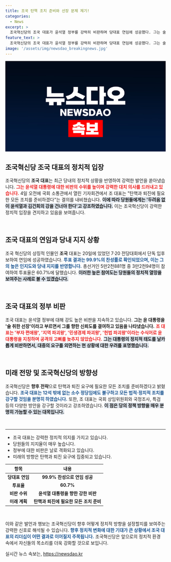 ```yaml
---
title: 조국 탄핵 조치 준비와 선장 문제 제기!
categories:
  - News
excerpt: >
  조국혁신당의 조국 대표가 윤석열 정부를 강력히 비판하며 당대표 연임에 성공했다. 그는 술 취한 선장이라며 탄핵을 언급, 강력한 투쟁을 예고했다. 조 의원은 소수정당이지만 모든 수단을 동원할 것이라고 밝혔다.
feature_text: >
  조국혁신당의 조국 대표가 윤석열 정부를 강력히 비판하며 당대표 연임에 성공했다. 그는 술 취한 선장이라며 탄핵을 언급, 강력한 투쟁을 예고했다. 조 의원은 소수정당이지만 모든 수단을 동원할 것이라고 밝혔다.
image: '/assets/img/newsdao_breakingnews.jpg'
---
```


<p><img src="/assets/img/newsdao_breakingnews.jpg" alt="koreaapp 속보" /></p>

<h2 data-ke-size="size26">조국혁신당 조국 대표의 정치적 입장</h2>

<p data-ke-size="size16">조국혁신당의 <b>조국 대표</b>는 최근 당내의 정치적 상황을 반영하여 강력한 발언을 쏟아냈습니다. <b><span style="color: #ee2323;">그는 윤석열 대통령에 대한 비판의 수위를 높이며 강력한 대치 의사를 드러내고 있습니다.</span></b> 4일 오전에 국회 소통관에서 열린 기자회견에서 조 대표는 "탄핵과 퇴진에 필요한 모든 조치를 준비하겠다"는 결의를 내비쳤습니다. <b><span style="background-color: #21538527;">이에 따라 당원들에게는 '두려움 없이 윤석열과 김건희의 강을 건너야 한다'고 강조하였습니다.</span></b> 이는 조국혁신당이 강력한 정치적 입장을 견지하고 있음을 보여줍니다.</p>

<p data-ke-size="size16">&nbsp;</p>

<h2 data-ke-size="size26">조국 대표의 연임과 당내 지지 상황</h2>

<p data-ke-size="size16">조국 혁신당의 상징적 인물인 <b>조국</b> 대표는 20일에 있었던 7·20 전당대회에서 단독 입후보하여 연임에 성공하였습니다. <b><span style="color: #1a5490;">투표 결과는 99.9%의 찬성률로 확인되었으며, 이는 그의 높은 인지도와 당내 지지를 반영합니다.</span></b> 총선거인 5만2천881명 중 3만2천94명이 참여하여 투표율은 60.7%에 달했습니다. <b><span style="background-color: #21538527;">이러한 높은 참여도는 당원들의 정치적 열망을 보여주는 사례로 볼 수 있겠습니다.</span></b></p>

<p data-ke-size="size16">&nbsp;</p>

<h2 data-ke-size="size26">조국 대표의 정부 비판</h2>

<p data-ke-size="size16">조국 대표는 윤석열 정부에 대해 강도 높은 비판을 지속하고 있습니다. <b>그는 윤 대통령을 '술 취한 선장'이라고 부르면서 그를 향한 신뢰도를 결여하고 있음을 나타냈습니다.</b> <b><span style="color: #ee2323;">조 대표는 '부자 편애왕', '지역 파괴왕', '민생경제 파괴왕', '헌법 파괴왕'이라는 수식어로 윤 대통령을 지칭하며 공격의 고삐를 늦추지 않았습니다.</span></b> <b><span style="background-color: #21538527;">그는 대통령의 정치적 태도를 날카롭게 비판하면서, 대중의 요구를 외면하는 현 상황에 대한 우려를 표명했습니다.</span></b></p>

<p data-ke-size="size16">&nbsp;</p>

<h2 data-ke-size="size26">미래 전망 및 조국혁신당의 방향성</h2>

<p data-ke-size="size16">조국혁신당은 <b>향후 전략</b>으로 탄핵과 퇴진 요구에 필요한 모든 조치를 준비하겠다고 밝혔습니다. <b><span style="color: #1a5490;">조국 대표는 12석 밖에 없는 소수 정당임에도 불구하고 모든 법적·정치적 조치를 강구할 것임을 분명히 하였습니다.</span></b> 또한, 조 대표는 국회 상임위원회와 국정조사, 특검 등의 다양한 방안을 강구할 것이라고 강조하였습니다. <b><span style="background-color: #21538527;">이 점은 당의 정책 방향을 매우 분명히 가늠할 수 있는 대목입니다.</span></b></p>

<p data-ke-size="size16">&nbsp;</p>

<hr>

<ul>
    <li>조국 대표는 강력한 정치적 의지를 가지고 있습니다.</li>
    <li>당원들의 지지율이 매우 높습니다.</li>
    <li>정부에 대한 비판은 날로 격화되고 있습니다.</li>
    <li>미래의 방향은 탄핵과 퇴진 요구에 집중되고 있습니다.</li>
</ul>

<table>
    <thead>
        <tr>
            <th style="text-align: center; height: 17px;"><b>항목</b></th>
            <th style="text-align: center; height: 17px;"><b>내용</b></th>
        </tr>
    </thead>
    <tbody>
        <tr>
            <td style="text-align: center; height: 17px;"><b>당대표 연임</b></td>
            <td style="text-align: center; height: 17px;"><b>99.9% 찬성으로 연임 성공</b></td>
        </tr>
        <tr>
            <td style="text-align: center; height: 17px;"><b>투표율</b></td>
            <td style="text-align: center; height: 17px;"><b>60.7%</b></td>
        </tr>
        <tr>
            <td style="text-align: center; height: 17px;"><b>비판 수위</b></td>
            <td style="text-align: center; height: 17px;"><b>윤석열 대통령을 향한 강한 비판</b></td>
        </tr>
        <tr>
            <td style="text-align: center; height: 17px;"><b>미래 계획</b></td>
            <td style="text-align: center; height: 17px;"><b>탄핵과 퇴진에 필요한 모든 조치 준비</b></td>
        </tr>
    </tbody>
</table>

<p data-ke-size="size16">&nbsp;</p>

<p data-ke-size="size16">이와 같은 발언과 행보는 조국혁신당이 향후 어떻게 정치적 방향을 설정할지를 보여주는 강력한 신호로 해석될 수 있습니다. <b><span style="color: #1a5490;">향후 정치적 변화에 대한 기대가 큰 상황에서 조국 대표의 리더십이 어떤 결과로 이어질지 주목됩니다.</span></b> 조국혁신당은 앞으로의 정치적 환경 속에서 자신들의 목소리를 더욱 강화할 것으로 보입니다.</p>
실시간 뉴스 속보는, <a href="https://newsdao.kr" rel="dofollow">https://newsdao.kr</a>



